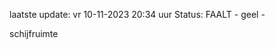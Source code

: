laatste update: 
vr 10-11-2023 20:34   uur 
Status: FAALT - geel - 
<div class="service Y">schijfruimte</div>